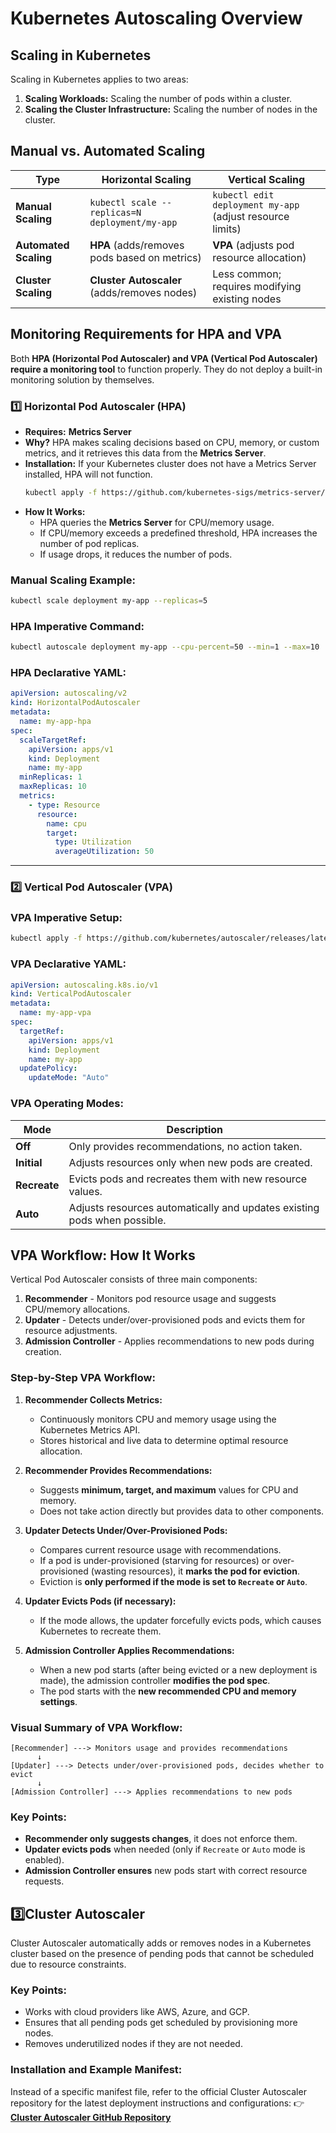 # **Kubernetes Autoscaling Overview**

## **Scaling in Kubernetes**
Scaling in Kubernetes applies to two areas:
1. **Scaling Workloads:** Scaling the number of pods within a cluster.
2. **Scaling the Cluster Infrastructure:** Scaling the number of nodes in the cluster.

## **Manual vs. Automated Scaling**
| **Type** | **Horizontal Scaling** | **Vertical Scaling** |
|---------|----------------------|----------------------|
| **Manual Scaling** | `kubectl scale --replicas=N deployment/my-app` | `kubectl edit deployment my-app` (adjust resource limits) |
| **Automated Scaling** | **HPA** (adds/removes pods based on metrics) | **VPA** (adjusts pod resource allocation) |
| **Cluster Scaling** | **Cluster Autoscaler** (adds/removes nodes) | Less common; requires modifying existing nodes |


## **Monitoring Requirements for HPA and VPA**
Both **HPA (Horizontal Pod Autoscaler) and VPA (Vertical Pod Autoscaler) require a monitoring tool** to function properly. They do not deploy a built-in monitoring solution by themselves.

### **1️⃣ Horizontal Pod Autoscaler (HPA)**
- **Requires:** **Metrics Server**
- **Why?** HPA makes scaling decisions based on CPU, memory, or custom metrics, and it retrieves this data from the **Metrics Server**.
- **Installation:** If your Kubernetes cluster does not have a Metrics Server installed, HPA will not function.
  ```sh
  kubectl apply -f https://github.com/kubernetes-sigs/metrics-server/releases/latest/download/components.yaml
  ```
- **How It Works:**  
  - HPA queries the **Metrics Server** for CPU/memory usage.
  - If CPU/memory exceeds a predefined threshold, HPA increases the number of pod replicas.
  - If usage drops, it reduces the number of pods.

### **Manual Scaling Example:**
```sh
kubectl scale deployment my-app --replicas=5
```

### **HPA Imperative Command:**
```sh
kubectl autoscale deployment my-app --cpu-percent=50 --min=1 --max=10
```

### **HPA Declarative YAML:**
```yaml
apiVersion: autoscaling/v2
kind: HorizontalPodAutoscaler
metadata:
  name: my-app-hpa
spec:
  scaleTargetRef:
    apiVersion: apps/v1
    kind: Deployment
    name: my-app
  minReplicas: 1
  maxReplicas: 10
  metrics:
    - type: Resource
      resource:
        name: cpu
        target:
          type: Utilization
          averageUtilization: 50
```


---

### **2️⃣ Vertical Pod Autoscaler (VPA)**

### **VPA Imperative Setup:**
```sh
kubectl apply -f https://github.com/kubernetes/autoscaler/releases/latest/download/vpa.yaml
```

### **VPA Declarative YAML:**
```yaml
apiVersion: autoscaling.k8s.io/v1
kind: VerticalPodAutoscaler
metadata:
  name: my-app-vpa
spec:
  targetRef:
    apiVersion: apps/v1
    kind: Deployment
    name: my-app
  updatePolicy:
    updateMode: "Auto"
```

### **VPA Operating Modes:**
| **Mode** | **Description** |
|---------|----------------|
| **Off** | Only provides recommendations, no action taken. |
| **Initial** | Adjusts resources only when new pods are created. |
| **Recreate** | Evicts pods and recreates them with new resource values. |
| **Auto** | Adjusts resources automatically and updates existing pods when possible. |

## **VPA Workflow: How It Works**
Vertical Pod Autoscaler consists of three main components:

1. **Recommender** - Monitors pod resource usage and suggests CPU/memory allocations.
2. **Updater** - Detects under/over-provisioned pods and evicts them for resource adjustments.
3. **Admission Controller** - Applies recommendations to new pods during creation.

### **Step-by-Step VPA Workflow:**
1. **Recommender Collects Metrics:**
   - Continuously monitors CPU and memory usage using the Kubernetes Metrics API.
   - Stores historical and live data to determine optimal resource allocation.

2. **Recommender Provides Recommendations:**
   - Suggests **minimum, target, and maximum** values for CPU and memory.
   - Does not take action directly but provides data to other components.

3. **Updater Detects Under/Over-Provisioned Pods:**
   - Compares current resource usage with recommendations.
   - If a pod is under-provisioned (starving for resources) or over-provisioned (wasting resources), it **marks the pod for eviction**.
   - Eviction is **only performed if the mode is set to `Recreate` or `Auto`**.

4. **Updater Evicts Pods (if necessary):**
   - If the mode allows, the updater forcefully evicts pods, which causes Kubernetes to recreate them.

5. **Admission Controller Applies Recommendations:**
   - When a new pod starts (after being evicted or a new deployment is made), the admission controller **modifies the pod spec**.
   - The pod starts with the **new recommended CPU and memory settings**.

### **Visual Summary of VPA Workflow:**
```
[Recommender] ---> Monitors usage and provides recommendations
      ↓
[Updater] ---> Detects under/over-provisioned pods, decides whether to evict
      ↓
[Admission Controller] ---> Applies recommendations to new pods
```

### **Key Points:**
- **Recommender only suggests changes**, it does not enforce them.
- **Updater evicts pods** when needed (only if `Recreate` or `Auto` mode is enabled).
- **Admission Controller ensures** new pods start with correct resource requests.

## **3️⃣Cluster Autoscaler**
Cluster Autoscaler automatically adds or removes nodes in a Kubernetes cluster based on the presence of pending pods that cannot be scheduled due to resource constraints.

### **Key Points:**
- Works with cloud providers like AWS, Azure, and GCP.
- Ensures that all pending pods get scheduled by provisioning more nodes.
- Removes underutilized nodes if they are not needed.

### **Installation and Example Manifest:**
Instead of a specific manifest file, refer to the official Cluster Autoscaler repository for the latest deployment instructions and configurations:
👉 **[Cluster Autoscaler GitHub Repository](https://github.com/kubernetes/autoscaler/tree/master/cluster-autoscaler)**


